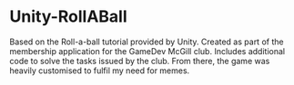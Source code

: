 # Unity-RollABall
 Based on the Roll-a-ball tutorial provided by Unity. Created as part of the membership application for the GameDev McGill club. Includes additional code to solve the tasks issued by the club. From there, the game was heavily customised to fulfil my need for memes.
